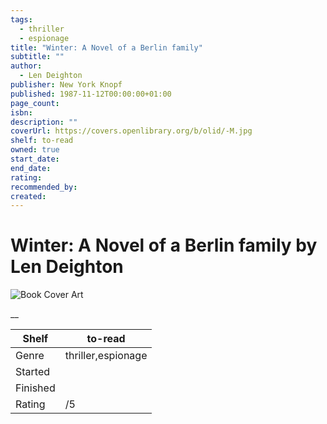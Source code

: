 ```yaml
---
tags:
  - thriller
  - espionage
title: "Winter: A Novel of a Berlin family"
subtitle: ""
author:
  - Len Deighton
publisher: New York Knopf
published: 1987-11-12T00:00:00+01:00
page_count:
isbn:
description: ""
coverUrl: https://covers.openlibrary.org/b/olid/-M.jpg
shelf: to-read
owned: true
start_date:
end_date:
rating:
recommended_by:
created:
---
```


# Winter: A Novel of a Berlin family by Len Deighton

![Book Cover Art](https://covers.openlibrary.org/b/olid/-M.jpg)

__

| Shelf | to-read |
| --- | --- |
| Genre | thriller,espionage |
| Started |  |
| Finished |  |
| Rating | /5 |


